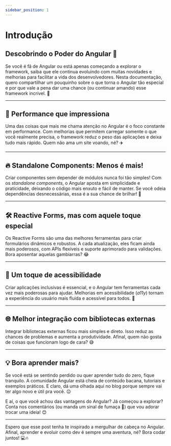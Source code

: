 ```yaml
---
sidebar_position: 1
---
```


# Introdução

## Descobrindo o Poder do Angular 🌟

Se você é fã de Angular ou está apenas começando a explorar o framework, saiba que ele continua evoluindo com muitas novidades e melhorias para facilitar a vida dos desenvolvedores. Nesta documentação, quero compartilhar um pouquinho sobre o que torna o Angular tão especial e por que vale a pena dar uma chance (ou continuar amando) esse framework incrível. 💖

---

## 🚀 Performance que impressiona

Uma das coisas que mais me chama atenção no Angular é o foco constante em performance. Com melhorias que permitem carregar somente o que você realmente precisa, o framework reduz o peso das aplicações e deixa tudo mais rápido. Quem não ama um site voando, né? ✈️

---

## 🔥 Standalone Components: Menos é mais!

Criar componentes sem depender de módulos nunca foi tão simples! Com os _standalone components_, o Angular aposta em simplicidade e praticidade, deixando o código mais enxuto e fácil de manter. Se você odeia dependências desnecessárias, essa é a sua chance de brilhar! 🌟

---

## 🛠️ Reactive Forms, mas com aquele toque especial

Os Reactive Forms são uma das melhores ferramentas para criar formulários dinâmicos e robustos. A cada atualização, eles ficam ainda mais poderosos, com APIs flexíveis e suporte aprimorado para validações. Bora aposentar aquelas gambiarras? 😂

---

## 🎨 Um toque de acessibilidade

Criar aplicações inclusivas é essencial, e o Angular tem ferramentas cada vez mais poderosas para ajudar. Melhorias em acessibilidade (_a11y_) tornam a experiência do usuário mais fluida e acessível para todos. 🌈

---

## 🌐 Melhor integração com bibliotecas externas

Integrar bibliotecas externas ficou mais simples e direto. Isso reduz as chances de problemas e aumenta a produtividade. Afinal, quem não gosta de coisas que funcionam logo de cara? 😅

---

## 💡 Bora aprender mais?

Se você está se sentindo perdido ou quer aprender tudo do zero, fique tranquilo. A comunidade Angular está cheia de conteúdo bacana, tutoriais e exemplos práticos. E claro, dá uma olhada aqui no blog porque sempre vai ter algo novo e útil pra você. 😉

E aí, o que você achou das vantagens do Angular? Já começou a explorar? Conta nos comentários (ou manda um sinal de fumaça 🚀) que vou adorar trocar uma ideia! 😊

---

Espero que esse post tenha te inspirado a mergulhar de cabeça no Angular. Afinal, aprender e evoluir como dev é sempre uma aventura, né? Bora codar juntos! 💻🔥
